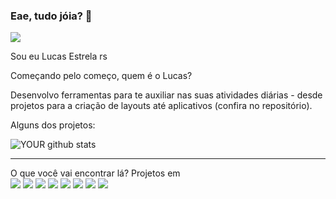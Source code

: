 ### Eae, tudo jóia? 👋

<img src="https://github.com/pr2tik1/pr2tik1/blob/master/IMAGE-NAME">

Sou eu Lucas Estrela rs

Começando pelo começo, quem é o Lucas?

Desenvolvo ferramentas para te auxiliar nas suas atividades diárias - desde projetos para a criação de layouts até aplicativos (confira no repositório).

Alguns dos projetos:

![YOUR github stats](https://github-readme-stats.vercel.app/api?lucasestrelaa=lucasestrelaa)

<hr>
O que você vai encontrar lá?
Projetos em 
<div>
  <img src="https://camo.githubusercontent.com/ef3fcc0cf0f18b69a2857bf30db72e49daa884d3dade4f83738b8823696348f8/68747470733a2f2f696d672e736869656c64732e696f2f62616467652f2d52656163742e6a732d3435623864383f7374796c653d666c61742d737175617265266c6f676f3d7265616374266c6f676f436f6c6f723d7768697465" />

<img src="https://camo.githubusercontent.com/f2e98af21a6f37f28dcabae550e8b073040afa6dd46d791e3f62277800965124/68747470733a2f2f696d672e736869656c64732e696f2f62616467652f2d5048502d3734373861653f7374796c653d666c61742d737175617265266c6f676f3d706870266c6f676f436f6c6f723d7768697465" />
<img src="https://camo.githubusercontent.com/105e42442fbc37dc46555385f897cbf79f980578ac02b9d2bbf04e8a16c52550/68747470733a2f2f696d672e736869656c64732e696f2f62616467652f2d46697265626972642d6566333830633f7374796c653d666c61742d737175617265266c6f676f436f6c6f723d7768697465" />
<img src="https://camo.githubusercontent.com/99e0270cb28d1f9e2d4828b318ca0bf166f38cad873c320b58de158773e603dc/68747470733a2f2f696d672e736869656c64732e696f2f62616467652f2d4d7953514c2d3030373538463f7374796c653d666c61742d737175617265266c6f676f3d6d7973716c266c6f676f436f6c6f723d7768697465" />
  <img src="https://camo.githubusercontent.com/50fb800859c28c2b54c2a205a9ff91a04d87751dc0132380a78a30c746d3307f/68747470733a2f2f696d672e736869656c64732e696f2f62616467652f2d4e6f64652e6a732d3433383533643f7374796c653d666c61742d737175617265266c6f676f3d4e6f64652e6a73266c6f676f436f6c6f723d7768697465" />
  <img src="https://camo.githubusercontent.com/af6c48ca31a255c6d4b8ce25515caff2078ac99779b824dd69421536b0d712ac/68747470733a2f2f696d672e736869656c64732e696f2f62616467652f2d547970655363726970742d3030373743363f7374796c653d666c61742d737175617265266c6f676f3d74797065736372697074266c6f676f436f6c6f723d666666" />
<img src="https://camo.githubusercontent.com/0c3a16a22ae058cfe38a06dc9ea16404cf006409262f547c9ccfa3ec8b30f71e/68747470733a2f2f696d672e736869656c64732e696f2f62616467652f2d48544d4c352d4533344632363f7374796c653d666c61742d737175617265266c6f676f3d68746d6c35266c6f676f436f6c6f723d7768697465">
<img src="https://camo.githubusercontent.com/0cf2fdbf61924c982af4f53c68476d1c5538f1bdce7f5ea0781c1ba0653d3ce4/68747470733a2f2f696d672e736869656c64732e696f2f62616467652f2d435353332d3534394644453f7374796c653d666c61742d737175617265266c6f676f3d63737333266c6f676f436f6c6f723d7768697465" />
</div>



<!--
**lucasestrelaa/lucasestrelaa** is a ✨ _special_ ✨ repository because its `README.md` (this file) appears on your GitHub profile.

Here are some ideas to get you started:

- 🔭 I’m currently working on ...
- 🌱 I’m currently learning ...
- 👯 I’m looking to collaborate on ...
- 🤔 I’m looking for help with ...
- 💬 Ask me about ...
- 📫 How to reach me: ...
- 😄 Pronouns: ...
- ⚡ Fun fact: ...
-->

